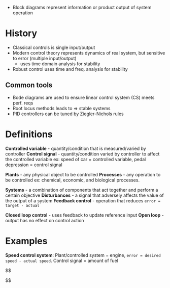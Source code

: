 - Block diagrams represent information or product output of system operation
# History
- Classical controls is single input/output
- Modern control theory represents dynamics of real system, but sensitive to error (multiple input/output)
	- uses time domain analysis for stability
- Robust control uses time and freq. analysis for stability

## Common tools
- Bode diagrams are used to ensure linear control system (CS) meets perf. reqs
- Root locus methods leads to => stable systems
- PID controllers can be tuned by Ziegler-Nichols rules

# Definitions
**Controlled variable** - quantity/condition that is measured/varied by controller
**Control signal** - quantity/condition varied by controller to affect the controlled variable
ex: speed of car = controlled variable, pedal depression = control signal

**Plants** - any physical object to be controlled
**Processes** - any operation to be controlled
	ex: chemical, economic, and biological processes.

**Systems** - a combination of components that act together and perform a certain objective
**Disturbances** - a signal that adversely affects the value of the output of a system
**Feedback control** - operation that reduces `error = target - actual`

**Closed loop control** - uses feedback to update reference input
**Open loop** - output has no effect on control action
# Examples
**Speed control system**:
Plant/controlled system = engine, `error = desired speed - actual speed`. Control signal = amount of fuel




$$

$$